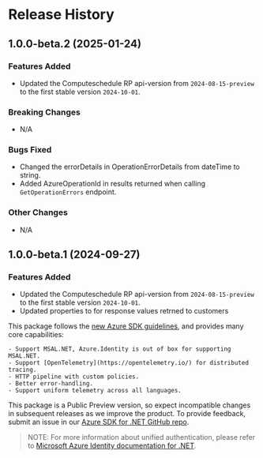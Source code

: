 # Release History

## 1.0.0-beta.2 (2025-01-24)

### Features Added
- Updated the Computeschedule RP api-version from `2024-08-15-preview` to the first stable version `2024-10-01`.

### Breaking Changes
- N/A

### Bugs Fixed
- Changed the errorDetails in OperationErrorDetails from dateTime to string.
- Added AzureOperationId in results returned when calling `GetOperationErrors` endpoint.

### Other Changes
- N/A

## 1.0.0-beta.1 (2024-09-27)

### Features Added
- Updated the Computeschedule RP api-version from `2024-08-15-preview` to the first stable version `2024-10-01`.
- Updated properties to for response values retrned to customers

This package follows the [new Azure SDK guidelines](https://azure.github.io/azure-sdk/general_introduction.html), and provides many core capabilities:

    - Support MSAL.NET, Azure.Identity is out of box for supporting MSAL.NET.
    - Support [OpenTelemetry](https://opentelemetry.io/) for distributed tracing.
    - HTTP pipeline with custom policies.
    - Better error-handling.
    - Support uniform telemetry across all languages.

This package is a Public Preview version, so expect incompatible changes in subsequent releases as we improve the product. To provide feedback, submit an issue in our [Azure SDK for .NET GitHub repo](https://github.com/Azure/azure-sdk-for-net/issues).

> NOTE: For more information about unified authentication, please refer to [Microsoft Azure Identity documentation for .NET](https://learn.microsoft.com/dotnet/api/overview/azure/identity-readme?view=azure-dotnet).
